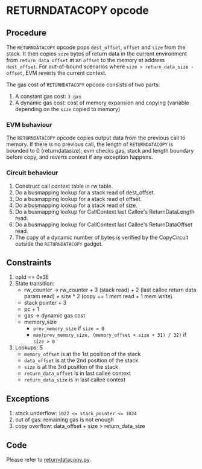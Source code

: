 # RETURNDATACOPY opcode

## Procedure

The `RETURNDATACOPY` opcode pops `dest_offset`, `offset` and `size` from the stack.
It then copies `size` bytes of return data in the current environment from `return_data_offset` at an `offset` to the memory at address `dest_offset`. For out-of-bound scenarios where `size > return_data_size - offset`, EVM reverts the current context.

The gas cost of `RETURNDATACOPY` opcode consists of two parts:

1. A constant gas cost: `3 gas`
2. A dynamic gas cost: cost of memory expansion and copying (variable depending on the `size` copied to memory)

### EVM behaviour

The `RETURNDATACOPY` opcode copies output data from the previous call to memory. If there is no previous call, the length of `RETURNDATACOPY` is bounded to 0 (returndatasize), evm checks gas, stack and length boundary before copy, and reverts context if any exception happens.

### Circuit behaviour

1. Construct call context table in rw table.
2. Do a busmapping lookup for a stack read of dest_offset.
3. Do a busmapping lookup for a stack read of offset.
4. Do a busmapping lookup for a stack read of size.
5. Do a busmapping lookup for CallContext last Callee's ReturnDataLength read.
6. Do a busmapping lookup for CallContext last Callee's ReturnDataOffset read.
7. The copy of a dynamic number of bytes is verified by the CopyCircuit outside the `RETURNDATACOPY` gadget.

## Constraints

1. opId == 0x3E
2. State transition:
   - rw_counter -> rw_counter + 3 (stack read) + 2 (last callee return data param read) + size * 2 (copy == 1 mem read + 1 mem write)
   - stack pointer + 3
   - pc + 1
   - gas -> dynamic gas cost
   - memory_size
     - `prev_memory_size` if `size = 0`
     - `max(prev_memory_size, (memory_offset + size + 31) / 32)` if `size > 0`
3. Lookups: 5
   - `memory_offset` is at the 1st position of the stack
   - `data_offset` is at the 2nd position of the stack
   - `size` is at the 3rd position of the stack
   - `return_data_offset` is in last callee context
   - `return_data_size` is in last callee context

## Exceptions

1. stack underflow: `1022 <= stack_pointer <= 1024`
2. out of gas: remaining gas is not enough
3. copy overflow: data_offset + size > return_data_size

## Code

Please refer to [returndatacopy.py](src/zkevm_specs/evm/execution/returndatacopy.py).

